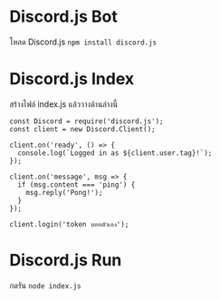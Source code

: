 # Discord.js Bot

โหลด Discord.js `npm install discord.js`

# Discord.js Index

สร้างไฟล์ index.js แล้ววางด้านล่างนี้
```
const Discord = require('discord.js');
const client = new Discord.Client();

client.on('ready', () => {
  console.log(`Logged in as ${client.user.tag}!`);
});

client.on('message', msg => {
  if (msg.content === 'ping') {
    msg.reply('Pong!');
  }
});

client.login('token บอทตัวเอง');
```

# Discord.js Run
กดรัน `node index.js`